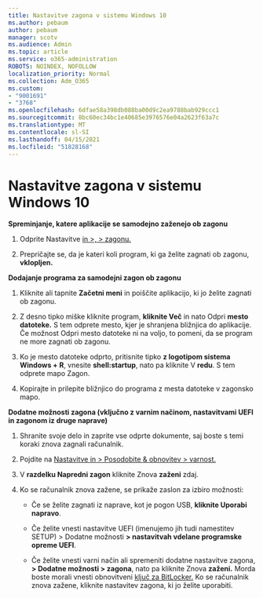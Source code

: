 ```yaml
---
title: Nastavitve zagona v sistemu Windows 10
ms.author: pebaum
author: pebaum
manager: scotv
ms.audience: Admin
ms.topic: article
ms.service: o365-administration
ROBOTS: NOINDEX, NOFOLLOW
localization_priority: Normal
ms.collection: Adm_O365
ms.custom:
- "9001691"
- "3768"
ms.openlocfilehash: 6dfae58a398db088ba00d9c2ea9788bab929ccc1
ms.sourcegitcommit: 8bc60ec34bc1e40685e3976576e04a2623f63a7c
ms.translationtype: MT
ms.contentlocale: sl-SI
ms.lasthandoff: 04/15/2021
ms.locfileid: "51828168"
---
```

# <a name="startup-settings-in-windows-10"></a>Nastavitve zagona v sistemu Windows 10

**Spreminjanje, katere aplikacije se samodejno zaženejo ob zagonu**

1. Odprite Nastavitve [in >, > zagonu.](ms-settings:startupapps?activationSource=GetHelp)

2. Prepričajte se, da je kateri koli program, ki ga želite zagnati ob zagonu, **vklopljen.**

**Dodajanje programa za samodejni zagon ob zagonu**

1. Kliknite ali tapnite **Začetni meni** in poiščite aplikacijo, ki jo želite zagnati ob zagonu.

2. Z desno tipko miške kliknite program, **kliknite Več** in nato Odpri **mesto datoteke.** S tem odprete mesto, kjer je shranjena bližnjica do aplikacije. Če možnost Odpri mesto datoteke ni na voljo, to pomeni, da se program ne more zagnati ob zagonu.

3. Ko je mesto datoteke odprto, pritisnite tipko **z logotipom sistema Windows + R**, vnesite **shell:startup**, nato pa kliknite V **redu**. S tem odprete mapo Zagon.

4. Kopirajte in prilepite bližnjico do programa z mesta datoteke v zagonsko mapo.

**Dodatne možnosti zagona (vključno z varnim načinom, nastavitvami UEFI in zagonom iz druge naprave)**

1. Shranite svoje delo in zaprite vse odprte dokumente, saj boste s temi koraki znova zagnali računalnik.

2. Pojdite na [Nastavitve in > Posodobite & obnovitev > varnost.](ms-settings:recovery?activationSource=GetHelp)

3. V **razdelku Napredni zagon** kliknite Znova **zaženi** zdaj. 

4. Ko se računalnik znova zažene, se prikaže zaslon za izbiro možnosti:

    - Če se želite zagnati iz naprave, kot je pogon USB, **kliknite Uporabi napravo**.

    - Če želite vnesti nastavitve UEFI (imenujemo jih tudi namestitev SETUP) > Dodatne možnosti **> nastavitvah vdelane programske opreme UEFI**. 

    - Če želite vnesti varni način ali spremeniti dodatne nastavitve zagona, **> Dodatne možnosti > zagona**, nato pa kliknite Znova **zaženi.** Morda boste morali vnesti obnovitveni [ključ za BitLocker.](https://support.microsoft.com/help/4026181/windows-10-find-my-bitlocker-recovery-key) Ko se računalnik znova zažene, kliknite nastavitev zagona, ki jo želite uporabiti.